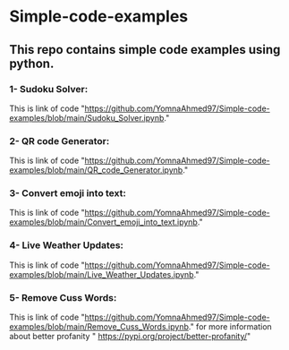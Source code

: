 # Simple-code-examples
## This repo contains simple code examples using python.

### 1- Sudoku Solver:
  This is link of code "https://github.com/YomnaAhmed97/Simple-code-examples/blob/main/Sudoku_Solver.ipynb."
### 2- QR code Generator:
  This is link of code "https://github.com/YomnaAhmed97/Simple-code-examples/blob/main/QR_code_Generator.ipynb."
### 3- Convert emoji into text:
  This is link of code  "https://github.com/YomnaAhmed97/Simple-code-examples/blob/main/Convert_emoji_into_text.ipynb."
### 4- Live Weather Updates:
  This is link of code  "https://github.com/YomnaAhmed97/Simple-code-examples/blob/main/Live_Weather_Updates.ipynb."
### 5- Remove Cuss Words:
This is link of code "https://github.com/YomnaAhmed97/Simple-code-examples/blob/main/Remove_Cuss_Words.ipynb."
for more information about better profanity " https://pypi.org/project/better-profanity/"
